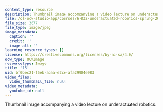 ```yaml
---
content_type: resource
description: Thumbnail image accompanying a video lecture on underactuated robotics.
file: /ol-ocw-studio-app/courses/6-832-underactuated-robotics-spring-2009/bf0bec21f5ebabaae2ceafa29904e983_15.jpg
file_size: 3677
file_type: image/jpeg
image_metadata:
  caption: ''
  credit: ''
  image-alt: ''
learning_resource_types: []
license: https://creativecommons.org/licenses/by-nc-sa/4.0/
ocw_type: OCWImage
resourcetype: Image
title: '15'
uid: bf0bec21-f5eb-abaa-e2ce-afa29904e983
video_files:
  video_thumbnail_file: null
video_metadata:
  youtube_id: null
---
```

Thumbnail image accompanying a video lecture on underactuated robotics.